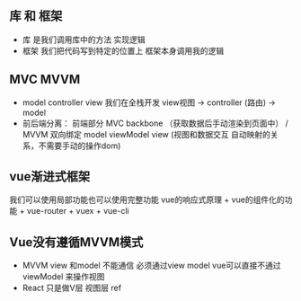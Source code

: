 ## 库 和 框架
- 库 是我们调用库中的方法 实现逻辑
- 框架 我们把代码写到特定的位置上 框架本身调用我的逻辑

## MVC MVVM
- model controller view  我们在全栈开发 view视图 -> controller (路由) -> model
- 前后端分离： 前端部分 MVC backbone （获取数据后手动渲染到页面中） / MVVM 双向绑定 model viewModel view  (视图和数据交互 自动映射的关系，不需要手动的操作dom)


## vue渐进式框架
我们可以使用局部功能也可以使用完整功能
vue的响应式原理 + vue的组件化的功能 + vue-router + vuex + vue-cli

## Vue没有遵循MVVM模式
- MVVM view 和model 不能通信 必须通过view model vue可以直接不通过viewModel 来操作视图
- React 只是做V层 视图层  ref

